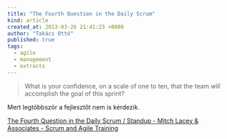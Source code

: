 ```yaml
---
title: "The Fourth Question in the Daily Scrum"
kind: article
created_at: 2013-03-26 21:41:23 +0000
author: "Takács Ottó"
published: true
tags: 
  - agile
  - management
  - extracts
---
```

> What is your confidence, on a scale of one to ten, that the team will accomplish the goal of this sprint?

Mert legtöbbször a fejlesztőt nem is kérdezik.

[The Fourth Question in the Daily Scrum / Standup - Mitch Lacey & Associates - Scrum and Agile Training](http://www.mitchlacey.com/blog/the-fourth-question-in-the-daily-scrum-standup)

<div class='old-comments'></div>
